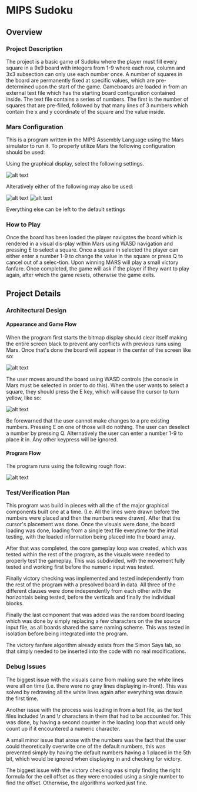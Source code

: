 # MIPS Sudoku

## Overview 

### Project Description

The project is a basic game of Sudoku where the player must fill every square in a 9x9 board with integers from 1-9 where each row, column and 3x3 subsection can only use each number once. A number of squares in the board are permanently fixed at specific values, which are pre-determined upon the start of the game. Gameboards are loaded in from an external text file which has the starting board configuration contained inside. The text file contains a series of numbers. The first is the number of squares that are pre-filled, followed by that many lines of 3 numbers which contain the x and y coordinate of the square and the value inside.

### Mars Configuration

This is a program written in the MIPS Assembly Language using the Mars simulator to run it. To properly utilize Mars the following configuration should be used:

Using the graphical display, select the following settings.

![alt text](https://i.imgur.com/h5kUf7E.png)

Alteratively either of the following may also be used:

![alt text](https://i.imgur.com/fMMNPPA.png) ![alt text](https://i.imgur.com/LHC5jOR.png)

Everything else can be left to the default settings

### How to Play

Once the board has been loaded the player navigates the board which is rendered in a visual dis-play within Mars using WASD navigation and pressing E to select a square. Once a square in selected the player can either enter a number 1-9 to change the value in the square or press Q to cancel out of a selec-tion. Upon winning MARS will play a small victory fanfare. Once completed, the game will ask if the player if they want to play again, after which the game resets, otherwise the game exits.

## Project Details

### Architectural Design

#### Appearance and Game Flow

When the program first starts the bitmap display should clear itself making the entire screen black to prevent any conflicts with previous runs using Mars. Once that's done the board will appear in the center of the screen like so:

![alt text](https://i.imgur.com/QjqJzhQ.png)

The user moves around the board using WASD controls (the console in Mars must be selected in order to do this). When the user wants to select a square, they should press the E key, which will cause the cursor to turn yellow, like so:

![alt text](https://i.imgur.com/30Hpqpa.png)

Be forewarned that the user cannot make changes to a pre existing numbers. Pressing E on one of those will do nothing. The user can deselect a number by pressing Q. Alternatively the user can enter a number 1-9 to place it in. Any other keypress will be ignored.

#### Program Flow

The program runs using the following rough flow:

![alt text](https://i.imgur.com/M1MmMOe.png)

### Test/Verification Plan

This program was build in pieces with all the of the major graphical components built one at a time. (I.e. All the lines were drawn before the numbers were placed and then the numbers were drawn). After that the cursor's placement was done. Once the visuals were done, the board loading was done, loading from a single text file everytime for the intial testing, with the loaded information being placed into the board array.

After that was completed, the core gameplay loop was created, which was tested within the rest of the program, as the visuals were needed to properly test the gameplay. This was subdivided, with the movement fully tested and working first before the numeric input was tested.

Finally victory checking was implemented and tested independently from the rest of the program with a presolved board in data. All three of the different clauses were done independently from each other with the horizontals being tested, before the verticals and finally the individual blocks.

Finally the last component that was added was the random board loading which was done by simply replacing a few characters on the the source input file, as all boards shared the same naming scheme. This was tested in isolation before being integrated into the program.

The victory fanfare algorithm already exists from the Simon Says lab, so that simply needed to be inserted into the code with no real modifications.

### Debug Issues

The biggest issue with the visuals came from making sure the white lines were all on time (i.e. there were no gray lines displaying in-front). This was solved by redrawing all the white lines again after everything was drawin the first time.

Another issue with the process was loading in from a text file, as the text files included \n and \r characters in them that had to be accounted for. This was done, by having a second counter in the loading loop that would only count up if it encountered a numeric character.

A small minor issue that arose with the numbers was the fact that the user could theoretically overwrite one of the default numbers, this was prevented simply by having the default numbers having a 1 placed in the 5th bit, which would be ignored when displaying in and checking for victory.

The biggest issue with the victory checking was simply finding the right formula for the cell offset as they were encoded using a single number to find the offset. Otherwise, the algorithms worked just fine.
 